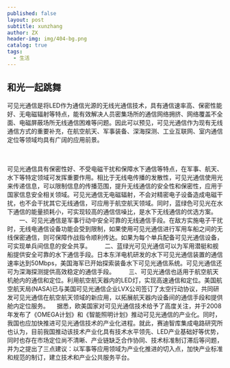 ```yaml
---
published: false
layout: post
subtitle: xunzhang
author: ZX
header-img: img/404-bg.png
catalog: true
tags:
  - 生活
---
```

## 和光一起跳舞



可见光通信是将LED作为通信光源的无线光通信技术，具有通信速率高、保密性能好、无电磁辐射等特点，能有效解决人员密集场所的通信网络拥挤、网络覆盖不全面、电磁屏蔽场所无线通信困难等问题。因此可以预见，可见光通信作为现有无线通信方式的重要补充，在航空航天、军事装备、深海探测、工业互联网、室内通信定位等领域均具有广阔的应用前景。

　

可见光通信具有保密性好、不受电磁干扰和保障水下通信等特点，在军事、航天、水下等特定领域可发挥重要作用。相比于无线电传播的发散性，可见光通信使用光来传递信息，可以限制信息的传播范围，提升无线通信的安全性和保密性，应用于国家信息安全相关领域。可见光通信无电磁辐射，不会对精密电子设备造成电磁干扰，也不会干扰其它无线通信，可应用于航空航天领域。同时，蓝绿色可见光在水下通信的能量损耗小，可实现较高的通信信噪比，是水下无线通信的优选方案。
　　一、可见光通信是军事行动中安全可靠的无线通信手段。在敌方实施电子干扰时，无线电通信设备功能会受到限制，如果使用可见光通信进行军用车船之间的无线保密通信，则可保障作战指令顺利传达。如果为每个单兵配备可见光通信设备，可实现单兵间信息的安全共享。
　　二、蓝绿光可见光通信可以为军用潜艇和舰船提供安全可靠的水下通信手段。日本东洋电机研发的水下可见光通信装置的通信速率达到50Mbps，美国海军已开始探索装备水下可见光通信系统。可见光通信还可为深海探测提供高效稳定的通信手段。
　　三、可见光通信也适用于航空航天机舱内的通信和定位。利用航空航天器内的LED灯，实现高速通信和定位。美国航空航天局(NASA)已与美国可见光通信企业LVX公司签订了太空行动协议，共同研发可见光通信在航空航天领域的新应用，以拓展航天器内设备间的通信手段和提供舱内定位服务。
　据悉，欧美国家对可见光通信技术给予了高度关注，并于2008年发布了《OMEGA计划》和《智能照明计划》推动可见光通信的产业化。同时，我国也应加快推进可见光通信技术的产业化进程。就此，赛迪智库集成电路研究所也认为，目前我国推动该技术产业化具有技术水平领先、LED产业基础好等优势，同时也存在市场定位尚不清晰、产业链缺乏合作协同、技术标准制订滞后等问题，并为之提出了三点建议：以军事等应用领域为产业化推进的切入点，加快产业标准和规范的制订，建立技术和产业公共服务平台。




